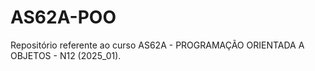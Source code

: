 # AS62A-POO
Repositório referente ao curso AS62A - PROGRAMAÇÃO ORIENTADA A OBJETOS - N12 (2025_01).
